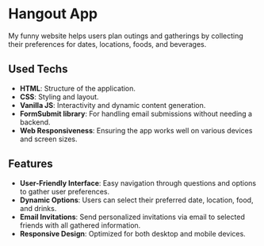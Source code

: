 # Hangout App

My funny website helps users plan outings and gatherings by collecting their preferences for dates, locations, foods, and beverages.

## Used Techs

- **HTML**: Structure of the application.
- **CSS**: Styling and layout.
- **Vanilla JS**: Interactivity and dynamic content generation.
- **FormSubmit library**: For handling email submissions without needing a backend.
- **Web Responsiveness**: Ensuring the app works well on various devices and screen sizes.


## Features

- **User-Friendly Interface**: Easy navigation through questions and options to gather user preferences.
- **Dynamic Options**: Users can select their preferred date, location, food, and drinks.
- **Email Invitations**: Send personalized invitations via email to selected friends with all gathered information.
- **Responsive Design**: Optimized for both desktop and mobile devices.
